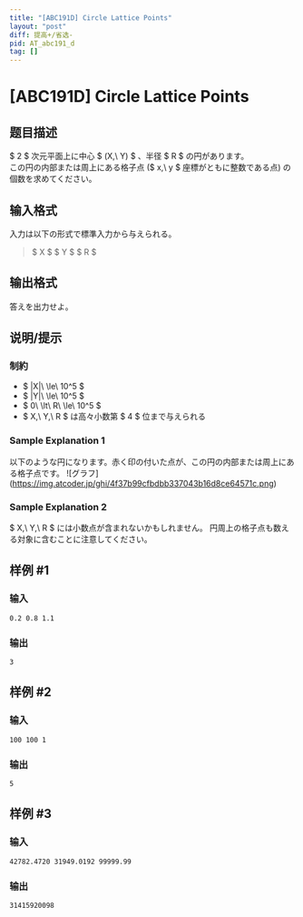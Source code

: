 ```yaml
---
title: "[ABC191D] Circle Lattice Points"
layout: "post"
diff: 提高+/省选-
pid: AT_abc191_d
tag: []
---
```


# [ABC191D] Circle Lattice Points

## 题目描述

[problemUrl]: https://atcoder.jp/contests/abc191/tasks/abc191_d

$ 2 $ 次元平面上に中心 $ (X,\ Y) $ 、半径 $ R $ の円があります。  
 この円の内部または周上にある格子点 ($ x,\ y $ 座標がともに整数である点) の個数を求めてください。

## 输入格式

入力は以下の形式で標準入力から与えられる。

> $ X $ $ Y $ $ R $

## 输出格式

答えを出力せよ。

## 说明/提示

### 制約

- $ |X|\ \le\ 10^5 $
- $ |Y|\ \le\ 10^5 $
- $ 0\ \lt\ R\ \le\ 10^5 $
- $ X,\ Y,\ R $ は高々小数第 $ 4 $ 位まで与えられる

### Sample Explanation 1

以下のような円になります。赤く印の付いた点が、この円の内部または周上にある格子点です。 !\[グラフ\](https://img.atcoder.jp/ghi/4f37b99cfbdbb337043b16d8ce64571c.png)

### Sample Explanation 2

$ X,\ Y,\ R $ には小数点が含まれないかもしれません。 円周上の格子点も数える対象に含むことに注意してください。

## 样例 #1

### 输入

```
0.2 0.8 1.1
```

### 输出

```
3
```

## 样例 #2

### 输入

```
100 100 1
```

### 输出

```
5
```

## 样例 #3

### 输入

```
42782.4720 31949.0192 99999.99
```

### 输出

```
31415920098
```

